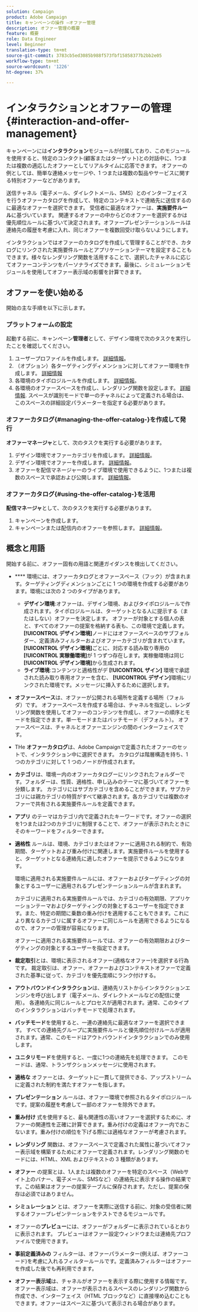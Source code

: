 ```yaml
---
solution: Campaign
product: Adobe Campaign
title: キャンペーンの操作 —オファー管理
description: オファー管理の概要
feature: 概要
role: Data Engineer
level: Beginner
translation-type: tm+mt
source-git-commit: 3783cb5ed3085b988f573fbf15858377b2bb2e05
workflow-type: tm+mt
source-wordcount: '1226'
ht-degree: 37%

---
```


# インタラクションとオファーの管理{#interaction-and-offer-management}

キャンペーンには&#x200B;**インタラクション**&#x200B;モジュールが付属しており、このモジュールを使用すると、特定のコンタクト(顧客またはターゲット)との対話中に、1つまたは複数の適応したオファーとしてリアルタイムに応答できます。 オファーの例としては、簡単な連絡メッセージや、1 つまたは複数の製品やサービスに関する特別オファーなどがあります。

送信チャネル（電子メール、ダイレクトメール、SMS）とのインターフェイスを行うオファーカタログを作成して、特定のコンテキストで連絡先に送信するのに最適なオファーを選択できます。 受信者に最適なオファーは、**実施要件ルール**&#x200B;に基づいています。 関連するオファーの中からどのオファーを選択するかは優先順位ルールに基づいて決定されます。オファープレゼンテーションルールは連絡先の履歴を考慮に入れ、同じオファーを複数回受け取らないようにします。

インタラクションではオファーのカタログを作成して管理することができ、カタログにリンクされた実施要件ルールとアプリケーションテーマを設定することもできます。様々なレンダリング関数を活用することで、選択したチャネルに応じてオファーコンテンツをパーソナライズできます。最後に、シミュレーションモジュールを使用してオファー表示域の影響を計算できます。

## オファーを使い始める

開始の主な手順を以下に示します。

### プラットフォームの設定

起動する前に、キャンペーン&#x200B;**管理者**&#x200B;として、デザイン環境で次のタスクを実行したことを確認してください。

1. ユーザープロファイルを作成します。 [詳細情報](interaction-operators.md)。
1. （オプション）各ターゲティングディメンションに対してオファー環境を作成します。 [詳細情報](interaction-env.md)
1. 各環境のタイポロジルールを作成します。 [詳細情報](interaction-offer.md#offer-presentation)。
1. 各環境のオファースペースを作成し、レンダリング関数を設定します。 [詳細情報](interaction-offer-spaces.md).
スペースが識別モードで単一のチャネルによって定義される場合は、このスペースの詳細設定パラメーターを指定する必要があります。

### オファーカタログ{#managing-the-offer-catalog-}を作成して発行

**オファーマネージャ**&#x200B;として、次のタスクを実行する必要があります。

1. デザイン環境でオファーカテゴリを作成します。 [詳細情報](interaction-offer-catalog.md#creating-offer-categories)。
1. デザイン環境でオファーを作成します。 [詳細情報](interaction-offer.md)。
1. オファーを配信マネージャーのライブ環境で使用できるように、1つまたは複数のスペースで承認および公開します。 [詳細情報](interaction-offer.md#approve-offers)。

### オファーカタログ{#using-the-offer-catalog-}を活用

**配信マネージャ**&#x200B;として、次のタスクを実行する必要があります。

1. キャンペーンを作成します。
1. キャンペーンまたは配信内のオファーを参照します。 [詳細情報](interaction-send-offers.md)。


## 概念と用語

開始する前に、オファー固有の用語と関連ガイダンスを検出してください。

* **** 環境には、オファーカタログとオファースペース（フック）が含まれます。ターゲティングディメンションごとに 1 つの環境を作成する必要があります。環境には次の 2 つのタイプがあります。

   * **デザイン環境**:オファーは、デザイン環境、およびタイポロジルールで作成されます。タイポロジルールは、ターゲットとなる人に提示する（またはしない）オファーを決定します。 オファーが対象とする個人の表と、すべてのオファーの提案を格納する表も、この環境で定義します。 **[!UICONTROL デザイン環境]**&#x200B;ノードにはオファースペースのサブフォルダー、定義済みフィルターおよびオファーカテゴリが含まれています。**[!UICONTROL デザイン環境]**&#x200B;ごとに、対応する読み取り専用の&#x200B;**[!UICONTROL 実稼働環境]**&#x200B;が 1 つずつ存在します。実稼働環境は同じ&#x200B;**[!UICONTROL デザイン環境]**&#x200B;から生成されます。
   * **ライブ環境**:コンテンツと適格性がデ **[!UICONTROL ザイン]** 環境で承認された読み取り専用オファーを含む、 **[!UICONTROL デザイン]**&#x200B;環境にリンクされた環境です。メッセージに挿入するために選択します。

* **オファースペース**&#x200B;は、オファーが公開される場所を定義する場所（フォルダ）です。 オファースペースを作成する場合は、チャネルを指定し、レンダリング関数を使用してオファーのコンテンツを作成し、オファーの順序とモードを指定できます。単一モードまたはバッチモード（デフォルト）。 オファースペースは、チャネルとオファーエンジンの間のインターフェイスです。
* THe **オファーカタログ**&#x200B;は、Adobe Campaignで定義されたオファーのセットで、インタラクション中に選択できます。 カタログは階層構造を持ち、1 つのカテゴリに対して 1 つのノードが作成されます。
* **カテゴリ**&#x200B;は、環境ー内のオファーカタログーにリンクされたフォルダーです。フォルダーは、性質、適格性、申し込みのテーマに基づいてオファーを分類します。 カテゴリにはサブカテゴリを含めることができます。サブカテゴリには親カテゴリの特質がすべて継承されます。各カテゴリでは複数のオファーで共有される実施要件ルールを定義できます。
* **アプリ** のテーマはカテゴリ内で定義されたキーワードです。オファーの選択を1つまたは2つのカテゴリに制限することで、オファーが表示されたときにそのキーワードをフィルターできます。
* **適格性** ルールは、環境、カテゴリまたはオファーに適用される制約で、有効期間、ターゲットおよび重み付けに関連します。実施要件ルールを使用すると、ターゲットとなる連絡先に適したオファーを提示できるようになります。

   環境に適用される実施要件ルールには、オファーおよびターゲティングの対象とするユーザーに適用されるプレゼンテーションルールが含まれます。

   カテゴリに適用される実施要件ルールでは、カテゴリの有効期限、アプリケーションテーマおよびターゲティングの対象とするユーザーを指定できます。また、特定の期間に乗数の重み付けを適用することもできます。これにより異なるカテゴリに属するオファーに同じルールを適用できるようになるので、オファーの管理が容易になります。

   オファーに適用される実施要件ルールでは、オファーの有効期限およびターゲティングの対象とするユーザーを指定できます。

* **裁定取引**&#x200B;とは、環境に表示されるオファー(適格なオファー)を選択する行為です。 裁定取引は、オファー、オファーおよびコンテキストオファーで定義された基準に従って、カテゴリを優先度順にランク付けする。
* **アウトバウンドインタラクション**&#x200B;は、連絡先リストからインタラクションエンジンを呼び出します（電子メール、ダイレクトメールなどの配信に使用）。 各連絡先に同じルールとプロセスが適用されます。通常、このタイプのインタラクションはバッチモードで処理されます。
* **バッチモード**&#x200B;を使用すると、一連の連絡先に最適なオファーを選択できます。 すべての連絡先グループに実施要件ルールと優先順位付けルールが適用されます。通常、このモードはアウトバウンドインタラクションでのみ使用します。
* **ユニタリモード**&#x200B;を使用すると、一度に1つの連絡先を処理できます。 このモードは、通常、トランザクションメッセージに使用されます。
* **適格な** オファーとは、ターゲットに一貫して提供できる、アップストリームに定義された制約を満たすオファーを指します。
* **プレゼンテーション** ルールは、オファー環境で参照されるタイポロジルールです。提案の履歴を考慮して一部のオファーを除外できます。
* **重み付け** 式を使用すると、最も関連性の高いオファーを選択するために、オファーの関連性を正確に計算できます。重み付けの定義はオファー内でおこないます。重み付けの順位を下げる際には適格なオファーが考慮されます。
* **レンダリング** 関数は、オファースペースで定義された属性に基づいてオファー表示域を構築するためにオファーで定義されます。レンダリング関数のモードには、HTML、XML およびテキストの 3 種類があります。
* **オファー** の提案とは、1人または複数のオファーを特定のスペース（Webサイト上のバナー、電子メール、SMSなど）の連絡先に表示する操作の結果です。この結果はオファーの提案テーブルに保存されます。ただし、提案の保存は必須ではありません。
* **シミュレーション** とは、オファーを実際に送信する前に、対象の受信者に関するオファープレゼンテーションをテストできるモジュールです。
* オファーの&#x200B;**プレビュー**&#x200B;には、オファーがフォルダーに表示されているとおりに表示されます。 プレビューはオファー設定ウィンドウまたは連絡先プロファイルで使用できます。
* **事前定義済みの** フィルターは、オファーパラメーター(例えば、オファーコード)を考慮に入れるフィルタールールです。定義済みフィルターはオファーを作成した後でも再利用できます。
* **オファー表示域**&#x200B;は、チャネルがオファーを表示する際に使用する情報です。 オファー表示域は、オファーが表示されるスペースのレンダリング関数から作成でき、インターフェイス（HTML ブロックなど）に直接埋め込むこともできます。オファーはスペースに基づいて表示される場合があります。

